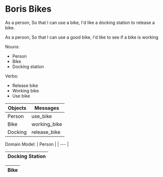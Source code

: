 # Boris Bikes

As a person,
So that I can use a bike,
I'd like a docking station to release a bike.

As a person,
So that I can use a good bike,
I'd like to see if a bike is working

Nouns:
- Person
- Bike
- Docking station

Verbs:
- Release bike
- Working bike
- Use bike

| Objects   | Messages     |
| ---       | ---          |
| Person    | use_bike     |
| Bike      | working_bike |
| Docking   | release_bike |

Domain Model:
| Person |
| ---    |

| Docking Station |
| ---             |

| Bike |
| ---
